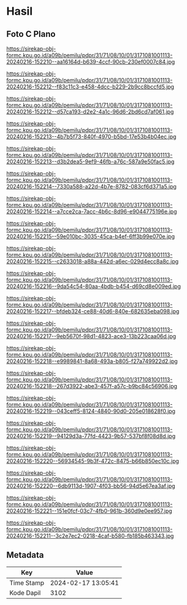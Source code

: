 # Hasil

## Foto C Plano

https://sirekap-obj-formc.kpu.go.id/a09b/pemilu/pdpr/31/71/08/10/01/3171081001113-20240216-152210--aa16164d-b639-4ccf-90cb-230ef0007c84.jpg

https://sirekap-obj-formc.kpu.go.id/a09b/pemilu/pdpr/31/71/08/10/01/3171081001113-20240216-152212--f83c11c3-e458-4dcc-b229-2b9cc8bccfd5.jpg

https://sirekap-obj-formc.kpu.go.id/a09b/pemilu/pdpr/31/71/08/10/01/3171081001113-20240216-152212--d57ca193-d2e2-4a1c-96d6-2bd6cd7af061.jpg

https://sirekap-obj-formc.kpu.go.id/a09b/pemilu/pdpr/31/71/08/10/01/3171081001113-20240216-152213--4b7b5f73-840f-4970-b5bd-17e53b4b04ec.jpg

https://sirekap-obj-formc.kpu.go.id/a09b/pemilu/pdpr/31/71/08/10/01/3171081001113-20240216-152213--d3b2dea5-9ef9-46fb-a76c-587a9e50fac5.jpg

https://sirekap-obj-formc.kpu.go.id/a09b/pemilu/pdpr/31/71/08/10/01/3171081001113-20240216-152214--7330a588-a22d-4b7e-8782-083cf6d371a5.jpg

https://sirekap-obj-formc.kpu.go.id/a09b/pemilu/pdpr/31/71/08/10/01/3171081001113-20240216-152214--a7cce2ca-7acc-4b6c-8d96-e9044775196e.jpg

https://sirekap-obj-formc.kpu.go.id/a09b/pemilu/pdpr/31/71/08/10/01/3171081001113-20240216-152215--59e010bc-3035-45ca-b4ef-6ff3b99e070e.jpg

https://sirekap-obj-formc.kpu.go.id/a09b/pemilu/pdpr/31/71/08/10/01/3171081001113-20240216-152215--c2633018-a88a-442d-a6ec-029d4ecc8a8c.jpg

https://sirekap-obj-formc.kpu.go.id/a09b/pemilu/pdpr/31/71/08/10/01/3171081001113-20240216-152216--9da54c54-80aa-4bdb-b454-d69cd8e009ed.jpg

https://sirekap-obj-formc.kpu.go.id/a09b/pemilu/pdpr/31/71/08/10/01/3171081001113-20240216-152217--bfdeb324-ce88-40d6-840e-682635eba098.jpg

https://sirekap-obj-formc.kpu.go.id/a09b/pemilu/pdpr/31/71/08/10/01/3171081001113-20240216-152217--9eb5670f-98d1-4823-ace3-13b223caa06d.jpg

https://sirekap-obj-formc.kpu.go.id/a09b/pemilu/pdpr/31/71/08/10/01/3171081001113-20240216-152218--e9989841-8a68-493a-b805-f27a749922d2.jpg

https://sirekap-obj-formc.kpu.go.id/a09b/pemilu/pdpr/31/71/08/10/01/3171081001113-20240216-152218--267d3922-abe3-457f-a57c-b9bc84c56906.jpg

https://sirekap-obj-formc.kpu.go.id/a09b/pemilu/pdpr/31/71/08/10/01/3171081001113-20240216-152219--043ceff5-8124-4840-90d0-205e018628f0.jpg

https://sirekap-obj-formc.kpu.go.id/a09b/pemilu/pdpr/31/71/08/10/01/3171081001113-20240216-152219--94129d3a-77fd-4423-9b57-537bf8f08d8d.jpg

https://sirekap-obj-formc.kpu.go.id/a09b/pemilu/pdpr/31/71/08/10/01/3171081001113-20240216-152220--56934545-9b3f-472c-8475-b66b850ec10c.jpg

https://sirekap-obj-formc.kpu.go.id/a09b/pemilu/pdpr/31/71/08/10/01/3171081001113-20240216-152220--6db9113d-1907-4f03-bb56-94d5e67ea3af.jpg

https://sirekap-obj-formc.kpu.go.id/a09b/pemilu/pdpr/31/71/08/10/01/3171081001113-20240216-152221--151e0fcf-03c7-4fb0-961b-360d9e0ee957.jpg

https://sirekap-obj-formc.kpu.go.id/a09b/pemilu/pdpr/31/71/08/10/01/3171081001113-20240216-152211--3c2e7ec2-0218-4caf-b580-fb185b463343.jpg


## Metadata

| Key        | Value               |
| ---------- | ------------------- |
| Time Stamp | 2024-02-17 13:05:41 |
| Kode Dapil | 3102                |



